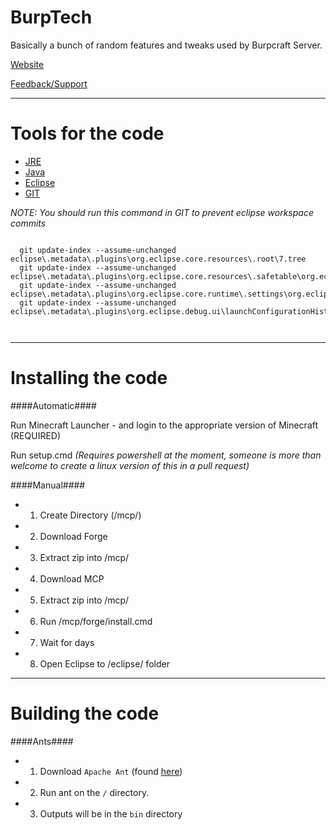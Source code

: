 BurpTech
========

Basically a bunch of random features and tweaks used by Burpcraft Server.


[Website](http://renevo.github.io/BurpTech)

[Feedback/Support](http://burptech.uservoice.com/)

***

Tools for the code
==================
 
 - [JRE](http://www.oracle.com/technetwork/java/javase/downloads/jdk7-downloads-1880260.html)
 - [Java](http://www.java.com/en/download/manual.jsp)
 - [Eclipse](http://www.eclipse.org/downloads/)
 - [GIT](http://git-scm.com/downloads)
  
  
  *NOTE: You should run this command in GIT to prevent eclipse workspace commits*
  
  <pre><code>
  git update-index --assume-unchanged eclipse\.metadata\.plugins\org.eclipse.core.resources\.root\7.tree
  git update-index --assume-unchanged eclipse\.metadata\.plugins\org.eclipse.core.resources\.safetable\org.eclipse.core.resources
  git update-index --assume-unchanged eclipse\.metadata\.plugins\org.eclipse.core.runtime\.settings\org.eclipse.debug.ui.prefs
  git update-index --assume-unchanged eclipse\.metadata\.plugins\org.eclipse.debug.ui\launchConfigurationHistory.xml 

  </code></pre>
  
***

Installing the code
===================

####Automatic####

Run Minecraft Launcher - and login to the appropriate version of Minecraft (REQUIRED)

Run setup.cmd *(Requires powershell at the moment, someone is more than welcome to create a linux version of this in a pull request)*



####Manual####

 - 1. Create Directory (/mcp/)
 - 2. Download Forge
 - 3. Extract zip into /mcp/
 - 4. Download MCP
 - 5. Extract zip into /mcp/
 - 6. Run /mcp/forge/install.cmd
 - 7. Wait for days
 - 8. Open Eclipse to /eclipse/ folder
 
   
***
 
 Building the code
===================

####Ants####

 - 1. Download `Apache Ant` (found [here](http://ant.apache.org/))
 - 2. Run ant on the `/` directory.
 - 3. Outputs will be in the `bin` directory
 

